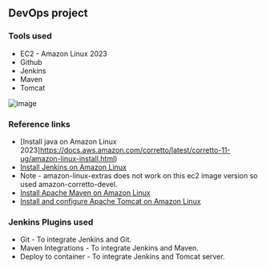 ## DevOps project
### Tools used
* EC2 - Amazon Linux 2023
* Github
* Jenkins
* Maven
* Tomcat

![image](https://user-images.githubusercontent.com/91592578/228321681-61cbaf36-90f9-4200-aa98-d06c78a9d2f6.png)

### Reference links
* [Install java on Amazon Linux 2023]https://docs.aws.amazon.com/corretto/latest/corretto-11-ug/amazon-linux-install.html)
* [Install Jenkins on Amazon Linux](https://www.youtube.com/watch?v=dvZ_howX86c)
* Note - amazon-linux-extras does not work on this ec2 image version so used amazon-corretto-devel.
* [Install Apache Maven on Amazon Linux](https://gist.github.com/sebsto/19b99f1fa1f32cae5d00)
* [Install and configure Apache Tomcat on Amazon Linux](https://acloudxpert.com/install-tomcat-on-amazon-linux/)

### Jenkins Plugins used
* Git - To integrate Jenkins and Git.
* Maven Integrations - To integrate Jenkins and Maven.
* Deploy to container - To integrate Jenkins and Tomcat server.
